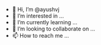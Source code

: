 - 👋 Hi, I’m @ayushvj
- 👀 I’m interested in ...
- 🌱 I’m currently learning ...
- 💞️ I’m looking to collaborate on ...
- 📫 How to reach me ...

<!---
ayushvj/ayushvj is a ✨ special ✨ repository because its `README.md` (this file) appears on your GitHub profile.
You can click the Preview link to take a look at your changes.
--->
